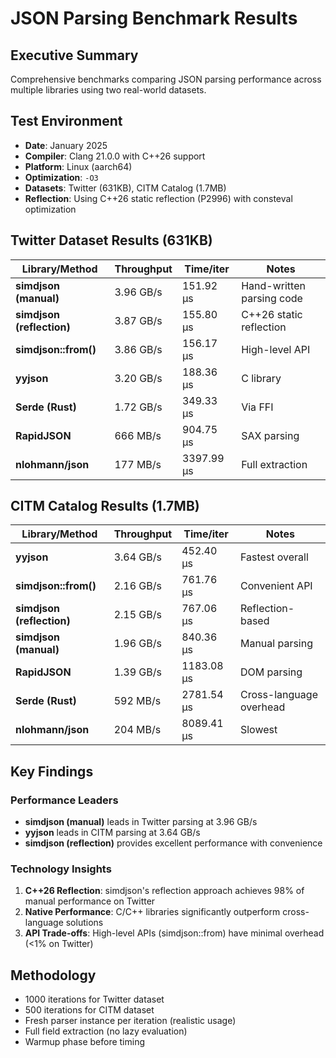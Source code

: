# JSON Parsing Benchmark Results

## Executive Summary
Comprehensive benchmarks comparing JSON parsing performance across multiple libraries using two real-world datasets.

## Test Environment
- **Date**: January 2025
- **Compiler**: Clang 21.0.0 with C++26 support  
- **Platform**: Linux (aarch64)
- **Optimization**: `-O3`
- **Datasets**: Twitter (631KB), CITM Catalog (1.7MB)
- **Reflection**: Using C++26 static reflection (P2996) with consteval optimization

## Twitter Dataset Results (631KB)

| Library/Method | Throughput | Time/iter | Notes |
|----------------|------------|-----------|-------|
| **simdjson (manual)** | 3.96 GB/s | 151.92 μs | Hand-written parsing code |
| **simdjson (reflection)** | 3.87 GB/s | 155.80 μs | C++26 static reflection |
| **simdjson::from()** | 3.86 GB/s | 156.17 μs | High-level API |
| **yyjson** | 3.20 GB/s | 188.36 μs | C library |
| **Serde (Rust)** | 1.72 GB/s | 349.33 μs | Via FFI |
| **RapidJSON** | 666 MB/s | 904.75 μs | SAX parsing |
| **nlohmann/json** | 177 MB/s | 3397.99 μs | Full extraction |

## CITM Catalog Results (1.7MB)

| Library/Method | Throughput | Time/iter | Notes |
|----------------|------------|-----------|-------|
| **yyjson** | 3.64 GB/s | 452.40 μs | Fastest overall |
| **simdjson::from()** | 2.16 GB/s | 761.76 μs | Convenient API |
| **simdjson (reflection)** | 2.15 GB/s | 767.06 μs | Reflection-based |
| **simdjson (manual)** | 1.96 GB/s | 840.36 μs | Manual parsing |
| **RapidJSON** | 1.39 GB/s | 1183.08 μs | DOM parsing |
| **Serde (Rust)** | 592 MB/s | 2781.54 μs | Cross-language overhead |
| **nlohmann/json** | 204 MB/s | 8089.41 μs | Slowest |

## Key Findings

### Performance Leaders
- **simdjson (manual)** leads in Twitter parsing at 3.96 GB/s
- **yyjson** leads in CITM parsing at 3.64 GB/s
- **simdjson (reflection)** provides excellent performance with convenience

### Technology Insights
1. **C++26 Reflection**: simdjson's reflection approach achieves 98% of manual performance on Twitter
2. **Native Performance**: C/C++ libraries significantly outperform cross-language solutions
3. **API Trade-offs**: High-level APIs (simdjson::from) have minimal overhead (<1% on Twitter)

## Methodology
- 1000 iterations for Twitter dataset
- 500 iterations for CITM dataset  
- Fresh parser instance per iteration (realistic usage)
- Full field extraction (no lazy evaluation)
- Warmup phase before timing